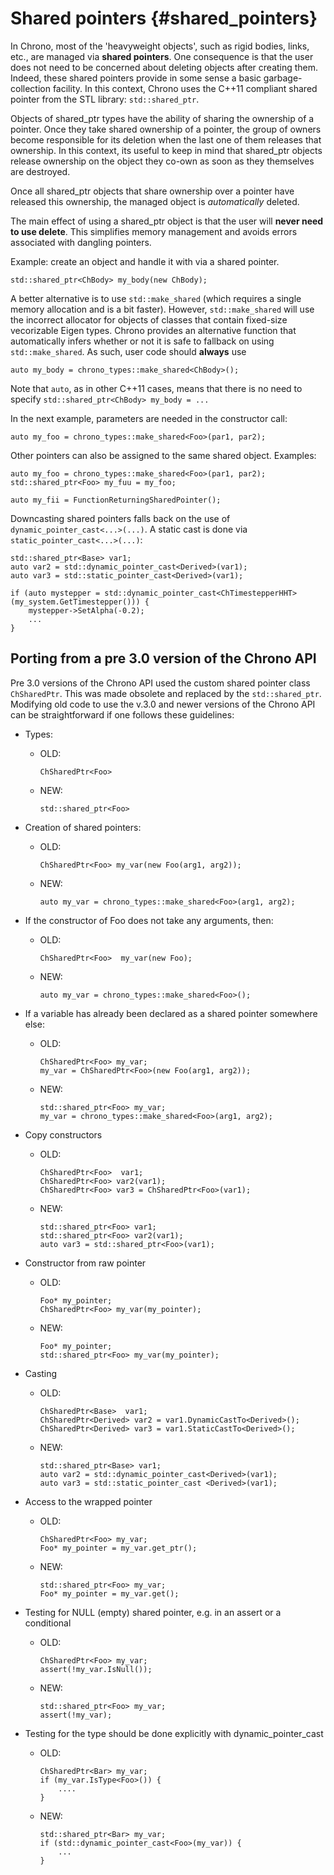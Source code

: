 
Shared pointers                 {#shared_pointers}
==============================

In Chrono, most of the 'heavyweight objects', such as rigid bodies, links, etc., are managed
via **shared pointers**. One consequence is that the user does not need to be concerned about 
deleting objects after creating them. Indeed, these shared pointers provide in some sense a basic garbage-collection facility. In this context, Chrono uses the C++11 compliant shared pointer from the STL library: ```std::shared_ptr```.

Objects of shared_ptr types have the ability of sharing the ownership of a
pointer. Once they take shared ownership of a pointer, 
the group of owners become responsible for its 
deletion when the last one of them releases that ownership.
In this context, its useful to keep in mind that shared_ptr objects release ownership on the object 
they co-own as soon as they themselves are destroyed. 

Once all shared_ptr objects that share ownership over 
a pointer have released this ownership, the managed 
object is _automatically_ deleted.

The main effect of using a shared_ptr object is that the user will **never need to use delete**. This simplifies memory management and avoids errors associated with dangling pointers.

Example: create an object and handle it with via a shared pointer.

~~~{.cpp}
std::shared_ptr<ChBody> my_body(new ChBody);
~~~

A better alternative is to use ```std::make_shared``` (which requires a single memory allocation and is a bit faster). However, ```std::make_shared``` will use the incorrect allocator for objects of classes that contain fixed-size vecorizable Eigen types.  Chrono provides an alternative function that automatically infers whether or not it is safe to fallback on using ```std::make_shared```.  As such, user code should **always** use 

~~~{.cpp}
auto my_body = chrono_types::make_shared<ChBody>();
~~~

Note that ```auto```, as in other C++11 cases, means that there is no need to specify 
```std::shared_ptr<ChBody> my_body = ...``` 


In the next example, parameters are needed in the constructor call:

~~~{.cpp}
auto my_foo = chrono_types::make_shared<Foo>(par1, par2);
~~~

Other pointers can also be assigned to the same shared object.
Examples:

~~~{.cpp}
auto my_foo = chrono_types::make_shared<Foo>(par1, par2);
std::shared_ptr<Foo> my_fuu = my_foo;

auto my_fii = FunctionReturningSharedPointer();
~~~

Downcasting shared pointers falls back on the use of ```dynamic_pointer_cast<...>(...)```. A static cast is done via ```static_pointer_cast<...>(...)```:

~~~{.cpp}
std::shared_ptr<Base> var1;
auto var2 = std::dynamic_pointer_cast<Derived>(var1);
auto var3 = std::static_pointer_cast<Derived>(var1);

if (auto mystepper = std::dynamic_pointer_cast<ChTimestepperHHT>(my_system.GetTimestepper())) {
    mystepper->SetAlpha(-0.2);
    ...
}
~~~


## Porting from a pre 3.0 version of the Chrono API

Pre 3.0 versions of the Chrono API used the custom shared pointer class ```ChSharedPtr```. This was made obsolete and replaced by the ```std::shared_ptr```.
Modifying old code to use the v.3.0 and newer versions of the Chrono API can be straightforward if one follows these guidelines:

- Types:
  - OLD:
  
		ChSharedPtr<Foo>
	
  - NEW: 
  
		std::shared_ptr<Foo>

- Creation of shared pointers:
  - OLD: 
  
		ChSharedPtr<Foo> my_var(new Foo(arg1, arg2));
	
  - NEW:
  
		auto my_var = chrono_types::make_shared<Foo>(arg1, arg2);

- If the constructor of Foo does not take any arguments, then:
  - OLD:
  
		ChSharedPtr<Foo>  my_var(new Foo);
	
  - NEW:
  
		auto my_var = chrono_types::make_shared<Foo>();
	
- If a variable has already been declared as a shared pointer somewhere else:
  - OLD:
  
		ChSharedPtr<Foo> my_var;
		my_var = ChSharedPtr<Foo>(new Foo(arg1, arg2));
	
  - NEW:
  
		std::shared_ptr<Foo> my_var;
		my_var = chrono_types::make_shared<Foo>(arg1, arg2);

- Copy constructors
  - OLD:
  
		ChSharedPtr<Foo>  var1;
		ChSharedPtr<Foo> var2(var1);
		ChSharedPtr<Foo> var3 = ChSharedPtr<Foo>(var1);
  - NEW:
  
		std::shared_ptr<Foo> var1;
		std::shared_ptr<Foo> var2(var1);
		auto var3 = std::shared_ptr<Foo>(var1);

- Constructor from raw pointer
  - OLD:
  
		Foo* my_pointer;
		ChSharedPtr<Foo> my_var(my_pointer);
	
  - NEW:
  
		Foo* my_pointer;
		std::shared_ptr<Foo> my_var(my_pointer);
	
- Casting
  - OLD:
  
		ChSharedPtr<Base>  var1;
		ChSharedPtr<Derived> var2 = var1.DynamicCastTo<Derived>();
		ChSharedPtr<Derived> var3 = var1.StaticCastTo<Derived>();
	
  - NEW:
  
		std::shared_ptr<Base> var1;
		auto var2 = std::dynamic_pointer_cast<Derived>(var1);
		auto var3 = std::static_pointer_cast <Derived>(var1);
	

- Access to the wrapped pointer
  - OLD:
  
		ChSharedPtr<Foo> my_var;
		Foo* my_pointer = my_var.get_ptr();
	
  - NEW:
  
		std::shared_ptr<Foo> my_var;
		Foo* my_pointer = my_var.get();
	

- Testing for NULL (empty) shared pointer, e.g. in an assert or a conditional
  - OLD:
  
		ChSharedPtr<Foo> my_var;
		assert(!my_var.IsNull());
	
  - NEW:
  
		std::shared_ptr<Foo> my_var;
		assert(!my_var);
	

- Testing for the type should be done explicitly with dynamic_pointer_cast
  - OLD:
  
		ChSharedPtr<Bar> my_var;
		if (my_var.IsType<Foo>()) {
			....
		}
	
  - NEW:
  
		std::shared_ptr<Bar> my_var;
		if (std::dynamic_pointer_cast<Foo>(my_var)) {
			...
		}
	
	  

